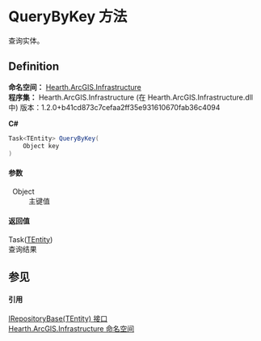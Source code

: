 # QueryByKey 方法


查询实体。



## Definition
**命名空间：** <a href="N_Hearth_ArcGIS_Infrastructure">Hearth.ArcGIS.Infrastructure</a>  
**程序集：** Hearth.ArcGIS.Infrastructure (在 Hearth.ArcGIS.Infrastructure.dll 中) 版本：1.2.0+b41cd873c7cefaa2ff35e931610670fab36c4094

**C#**
``` C#
Task<TEntity> QueryByKey(
	Object key
)
```



#### 参数
<dl><dt>  Object</dt><dd>主键值</dd></dl>

#### 返回值
Task(<a href="T_Hearth_ArcGIS_Infrastructure_IRepositoryBase_1">TEntity</a>)  
查询结果

## 参见


#### 引用
<a href="T_Hearth_ArcGIS_Infrastructure_IRepositoryBase_1">IRepositoryBase(TEntity) 接口</a>  
<a href="N_Hearth_ArcGIS_Infrastructure">Hearth.ArcGIS.Infrastructure 命名空间</a>  
